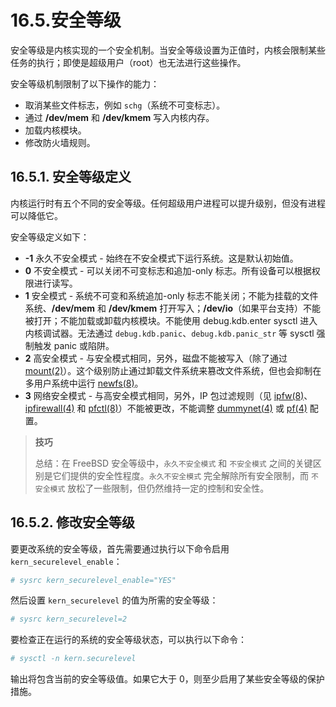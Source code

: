 # 16.5.安全等级

安全等级是内核实现的一个安全机制。当安全等级设置为正值时，内核会限制某些任务的执行；即使是超级用户（root）也无法进行这些操作。

安全等级机制限制了以下操作的能力：

* 取消某些文件标志，例如 `schg`（系统不可变标志）。
* 通过 **/dev/mem** 和 **/dev/kmem** 写入内核内存。
* 加载内核模块。
* 修改防火墙规则。

## 16.5.1. 安全等级定义

内核运行时有五个不同的安全等级。任何超级用户进程可以提升级别，但没有进程可以降低它。

安全等级定义如下：

* **-1** 永久不安全模式 - 始终在不安全模式下运行系统。这是默认初始值。
* **0** 不安全模式 - 可以关闭不可变标志和追加-only 标志。所有设备可以根据权限进行读写。
* **1** 安全模式 - 系统不可变和系统追加-only 标志不能关闭；不能为挂载的文件系统、**/dev/mem** 和 **/dev/kmem** 打开写入；**/dev/io**（如果平台支持）不能被打开；不能加载或卸载内核模块。不能使用 debug.kdb.enter sysctl 进入内核调试器。无法通过 `debug.kdb.panic`、`debug.kdb.panic_str` 等 sysctl 强制触发 panic 或陷阱。
* **2** 高安全模式 - 与安全模式相同，另外，磁盘不能被写入（除了通过 [mount(2)](https://man.freebsd.org/cgi/man.cgi?query=mount&sektion=2&format=html)）。这个级别防止通过卸载文件系统来篡改文件系统，但也会抑制在多用户系统中运行 [newfs(8)](https://man.freebsd.org/cgi/man.cgi?query=newfs&sektion=8&format=html)。
* **3** 网络安全模式 - 与高安全模式相同，另外，IP 包过滤规则（见 [ipfw(8)](https://man.freebsd.org/cgi/man.cgi?query=ipfw&sektion=8&format=html)、[ipfirewall(4)](https://man.freebsd.org/cgi/man.cgi?query=ipfirewall&sektion=4&format=html) 和 [pfctl(8)](https://man.freebsd.org/cgi/man.cgi?query=pfctl&sektion=8&format=html)）不能被更改，不能调整 [dummynet(4)](https://man.freebsd.org/cgi/man.cgi?query=dummynet&sektion=4&format=html) 或 [pf(4)](https://man.freebsd.org/cgi/man.cgi?query=pf&sektion=4&format=html) 配置。

>**技巧**
>
>总结：在 FreeBSD 安全等级中，`永久不安全模式` 和 `不安全模式` 之间的关键区别是它们提供的安全性程度。`永久不安全模式` 完全解除所有安全限制，而 `不安全模式` 放松了一些限制，但仍然维持一定的控制和安全性。

## 16.5.2. 修改安全等级

要更改系统的安全等级，首先需要通过执行以下命令启用 `kern_securelevel_enable`：

```sh
# sysrc kern_securelevel_enable="YES"
```

然后设置 `kern_securelevel` 的值为所需的安全等级：

```sh
# sysrc kern_securelevel=2
```

要检查正在运行的系统的安全等级状态，可以执行以下命令：

```sh
# sysctl -n kern.securelevel
```

输出将包含当前的安全等级值。如果它大于 0，则至少启用了某些安全等级的保护措施。
